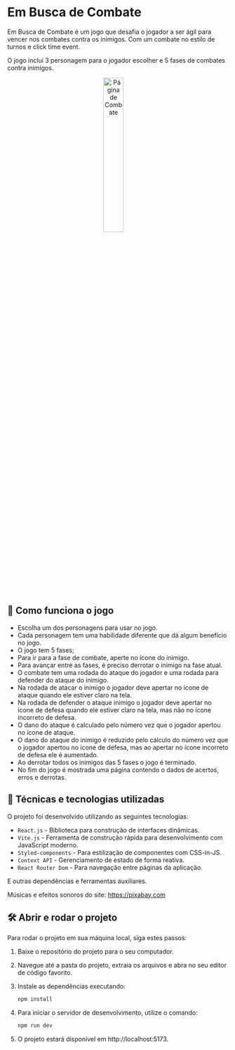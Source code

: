 # Em Busca de Combate

Em Busca de Combate é um jogo que desafia o jogador a ser ágil para vencer nos combates contra os inimigos. Com um combate no estilo de turnos e click time event.

O jogo inclui 3 personagem para o jogador escolher e 5 fases de combates contra inimigos.

<p align="center">
  <img src="captura-tela-de-combate.png" alt="Página de Combate" width="30%" style="vertical-align: top; margin-right: 20px;" />
</p>

## 📜 Como funciona o jogo

- Escolha um dos personagens para usar no jogo.
- Cada personagem tem uma habilidade diferente que dá algum benefício no jogo.
- O jogo tem 5 fases;
- Para ir para a fase de combate, aperte no ícone do inimigo.
- Para avançar entre as fases, é preciso derrotar o inimigo na fase atual.
- O combate tem uma rodada do ataque do jogador e uma rodada para defender do ataque do inimigo.
- Na rodada de atacar o inimigo o jogador deve apertar no ícone de ataque quando ele estiver claro na tela.
- Na rodada de defender o ataque inimigo o jogador deve apertar no ícone de defesa quando ele estiver claro na tela, mas não no ícone incorreto de defesa.
- O dano do ataque é calculado pelo número vez que o jogador apertou no ícone de ataque.
- O dano do ataque do inimigo é reduzido pelo cálculo do número vez que o jogador apertou no ícone de defesa, mas ao apertar no ícone incorreto de defesa ele é aumentado.
- Ao derrotar todos os inimigos das 5 fases o jogo é terminado.
- No fim do jogo é mostrada uma página contendo o dados de acertos, erros e derrotas.

## 🔨 Técnicas e tecnologias utilizadas

O projeto foi desenvolvido utilizando as seguintes tecnologias:

- `React.js` - Biblioteca para construção de interfaces dinâmicas.
- `Vite.js` - Ferramenta de construção rápida para desenvolvimento com JavaScript moderno.
- `Styled-components` - Para estilização de componentes com CSS-in-JS.
- `Context API` - Gerenciamento de estado de forma reativa.
- `React Router Dom` - Para navegação entre páginas da aplicação.

E outras dependências e ferramentas auxiliares.

Músicas e efeitos sonoros do site: https://pixabay.com

## 🛠️ Abrir e rodar o projeto

Para rodar o projeto em sua máquina local, siga estes passos:

1. Baixe o repositório do projeto para o seu computador.

2. Navegue até a pasta do projeto, extraia os arquivos e abra no seu editor de código favorito.

3. Instale as dependências executando:

   ```bash
   npm install
   ```

4. Para iniciar o servidor de desenvolvimento, utilize o comando:

   ```bash
   npm run dev
   ```

5. O projeto estará disponível em http://localhost:5173.
